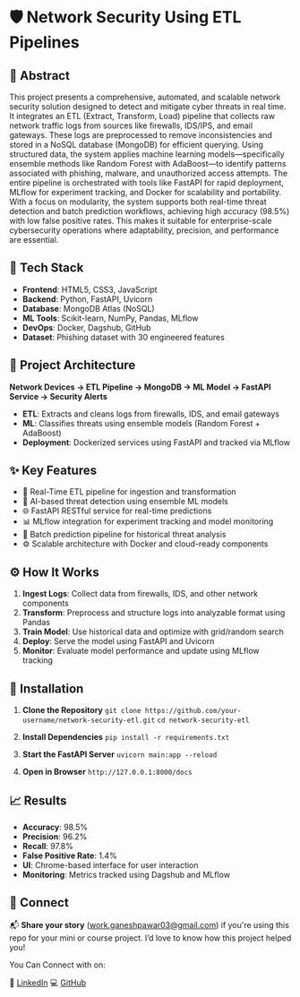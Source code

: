# 🛡️ Network Security Using ETL Pipelines

## 🧠 Abstract

This project presents a comprehensive, automated, and scalable network security solution designed to detect and mitigate cyber threats in real time. It integrates an ETL (Extract, Transform, Load) pipeline that collects raw network traffic logs from sources like firewalls, IDS/IPS, and email gateways. These logs are preprocessed to remove inconsistencies and stored in a NoSQL database (MongoDB) for efficient querying. Using structured data, the system applies machine learning models—specifically ensemble methods like Random Forest with AdaBoost—to identify patterns associated with phishing, malware, and unauthorized access attempts. The entire pipeline is orchestrated with tools like FastAPI for rapid deployment, MLflow for experiment tracking, and Docker for scalability and portability. With a focus on modularity, the system supports both real-time threat detection and batch prediction workflows, achieving high accuracy (98.5%) with low false positive rates. This makes it suitable for enterprise-scale cybersecurity operations where adaptability, precision, and performance are essential.


## 🔧 Tech Stack

* **Frontend**: HTML5, CSS3, JavaScript
* **Backend**: Python, FastAPI, Uvicorn
* **Database**: MongoDB Atlas (NoSQL)
* **ML Tools**: Scikit-learn, NumPy, Pandas, MLflow
* **DevOps**: Docker, Dagshub, GitHub
* **Dataset**: Phishing dataset with 30 engineered features


## 🧱 Project Architecture

**Network Devices → ETL Pipeline → MongoDB → ML Model → FastAPI Service → Security Alerts**

* **ETL**: Extracts and cleans logs from firewalls, IDS, and email gateways
* **ML**: Classifies threats using ensemble models (Random Forest + AdaBoost)
* **Deployment**: Dockerized services using FastAPI and tracked via MLflow


## ✨ Key Features

* 🔄 Real-Time ETL pipeline for ingestion and transformation
* 🤖 AI-based threat detection using ensemble ML models
* 🌐 FastAPI RESTful service for real-time predictions
* 📊 MLflow integration for experiment tracking and model monitoring
* 📁 Batch prediction pipeline for historical threat analysis
* ⚙️ Scalable architecture with Docker and cloud-ready components


## ⚙️ How It Works

1. **Ingest Logs**: Collect data from firewalls, IDS, and other network components
2. **Transform**: Preprocess and structure logs into analyzable format using Pandas
3. **Train Model**: Use historical data and optimize with grid/random search
4. **Deploy**: Serve the model using FastAPI and Uvicorn
5. **Monitor**: Evaluate model performance and update using MLflow tracking


## 🚀 Installation

1. **Clone the Repository**
   `git clone https://github.com/your-username/network-security-etl.git`
   `cd network-security-etl`

2. **Install Dependencies**
   `pip install -r requirements.txt`

3. **Start the FastAPI Server**
   `uvicorn main:app --reload`

4. **Open in Browser**
   `http://127.0.0.1:8000/docs`


## 📈 Results

* **Accuracy**: 98.5%
* **Precision**: 96.2%
* **Recall**: 97.8%
* **False Positive Rate**: 1.4%
* **UI**: Chrome-based interface for user interaction
* **Monitoring**: Metrics tracked using Dagshub and MLflow


## 🤝 Connect

📬 **Share your story** ([work.ganeshpawar03@gmail.com](mailto:work.ganeshpawar03@gmail.com)) if you're using this repo for your mini or course project. I’d love to know how this project helped you!


You Can Connect with on: 

🔗 [LinkedIn](https://www.linkedin.com/in/ganesh-pawar143)
💻 [GitHub](https://github.com/ganesh-1433)
